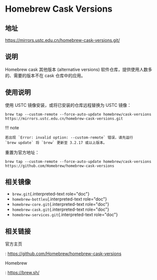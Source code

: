 # Homebrew Cask Versions

## 地址

<https://mirrors.ustc.edu.cn/homebrew-cask-versions.git/>

## 说明

Homebrew cask 其他版本 (alternative versions)
软件仓库，提供使用人数多的、需要的版本不在 cask 仓库中的应用。

## 使用说明

使用 USTC 镜像安装，或将已安装的仓库远程替换为 USTC 镜像：

    brew tap --custom-remote --force-auto-update homebrew/cask-versions https://mirrors.ustc.edu.cn/homebrew-cask-versions.git

!!! note

    若出现 `Error: invalid option: --custom-remote` 错误，请先运行
    `brew update` 将 `brew` 更新至 3.2.17 或以上版本。

重置为官方地址：

    brew tap --custom-remote --force-auto-update homebrew/cask-versions https://github.com/Homebrew/homebrew-cask-versions

## 相关镜像

-   `brew.git`{.interpreted-text role="doc"}
-   `homebrew-bottles`{.interpreted-text role="doc"}
-   `homebrew-core.git`{.interpreted-text role="doc"}
-   `homebrew-cask.git`{.interpreted-text role="doc"}
-   `homebrew-services.git`{.interpreted-text role="doc"}

## 相关链接

官方主页

:   <https://github.com/Homebrew/homebrew-cask-versions>

Homebrew

:   <https://brew.sh/>
